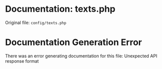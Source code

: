 # Documentation: texts.php

Original file: `config/texts.php`

# Documentation Generation Error

There was an error generating documentation for this file: Unexpected API response format